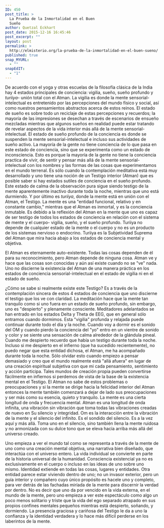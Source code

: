 ```yaml
---
ID: 450
post_title: >
  La Prueba de la Inmortalidad en el Buen
  Sueño
author: Quetzal Eckhart
post_date: 2015-12-16 16:45:46
post_excerpt: ""
layout: post
permalink: >
  http://elmisterio.org/la-prueba-de-la-inmortalidad-en-el-buen-sueno/
published: true
snap_MYURL:
  - ""
snapEdIT:
  - "1"
---
```

De acuerdo con el yoga y otras escuelas de la filosofía clásica de la India hay 4 estados principales de conciencia: vigilia, sueño, sueño profundo y <em>turiiya</em>- unión total con el Atman. La vigilia es donde la mente sensorial-intelectual es entretenido por las percepciones del mundo físico y social, así como nuestros pensamientos abstractos acerca de estos reinos. El estado de sueño es sobre todo un reciclaje de estas percepciones y recuerdos; la mayoría de las impresiones se desechan a través de escenarios de ensueño mezcladas mientras que algunos sueños en realidad puede estar tratando de revelar aspectos de la vida interior más allá de la mente sensorial-intelectual. El estado de sueño profundo de la conciencia es donde se suspenden la mente sensorial-intelectual e incluso sus actividades de sueño activo. La mayoría de la gente no tiene conciencia de lo que pasa en este estado de conciencia, sino que se experimenta como un estado de inconsciencia. Esto es porque la mayoría de la gente no tiene la conciencia practica de vivir, de sentir y pensar más allá de la mente sensorial-intelectual con los nombres y las formas de las cosas que experimentamos en el mundo terrenal. Es sólo cuando la contemplación meditativa está muy desarrollado y uno tiene una noción de un Testigo interior (Atman) que es posible saber si hay estados sutiles de conciencia en el sueño profundo. Este estado de calma de la observación pura sigue siendo testigo de la mente aparentemente inactivo durante toda la noche, mientras que uno está durmiendo. Y por último es <em>turiiya</em>, donde la mente está en unión con el Atman, el Testigo. La mente es una "entidad funcional, relativo y en constante cambio," mientras que el Atman es inmortal, y es la conciencia inmutable. Es debido a la reflexión del Atman en la mente que uno es capaz de ser testigo de todos los estados de conciencia en relación con el sistema de mente y el cuerpo- vigilia, sueño, y el sueño profundo. Turiiya no depende de cualquier estado de la mente o el cuerpo y no es un producto de los sistemas nervioso o endocrino. Turiiya es la  Subjetividad Suprema del Atman que mira hacia abajo a los estados de conciencia mental y objetiva.

El Atman es eternamente auto-existente. Todas las cosas dependen de él para su reconocimiento, pero Atman depende de ninguna cosa. Atman ve y hace que las cosas son conocidas y aún así existe cuando no se "ve" nada. Uno no discierne la existencia del Atman de una manera práctica en los estados de  conciencia sensorial-intelectual en el estado de vigilia ni en el estado de sueño. 

¿Cómo se sabe si realmente existe este Testigo? Es a través de la contemplación sincera de estos 4 estados de conciencia que uno discierne el testigo que los ve con claridad. La meditación hace que la mente tan tranquilo como si uno fuera en un estado de sueño profundo, sin embargo, uno es "despierto" y plenamente consciente. Meditadores adelantados se han entrado en los estados Delta y Theta de EEG, que en general sólo entramos cuando dormimos. Esta "vigilia" profunda y relajada puede continuar durante todo el día y la noche. Cuando voy a dormir es el sonido del OM y cuando pierdo la conciencia del "yo" entro en un vientre de sonido y color y se siente una sensación de calma alrededor de la glándula pineal. Cuando me despierto recuerdo que había un testigo durante toda la noche. Incluso si me despierto en el infierno (que ha sucedido recientemente), no puedo negar que esta entidad dichosa, el Atman, me ha acompañado durante toda la noche. Sólo olvidar esto cuando empiezo a pensar demasiado y creo que el mundo realmente está "allá afuera" en lugar de una creación espiritual subjetiva con que mi cada pensamiento, sentimiento y acción participa. Tales mundos de creación propia pueden convertirse fácilmente en infiernos si perdemos de vista de la base de la existencia mental en el Testigo. El Atman no sabe de estos problemas o preocupaciones y si la mente se dirige hacia la felicidad interior del Atman entonces la mente también comenzará a dejar de lado sus preocupaciones y ser más como su esencia, quieto y tranquilo. La mente es una cierta longitud de onda y frecuencia mental. Atman es una longitud de onda infinita, una vibración sin vibración que toma todas las vibraciones creadas de nuevo en Su silencio y integridad. Om es la interacción entre la vibración de la mente y el silencio del infinito. Es el sondido del silencio.  Es a la vez aquí y más allá. Toma uno en el silencio, sino también llena la mente ruidosa y no armonizada con su dulce tono que se eleva hacia arriba más allá del universo creado.

Uno empieza a ver el mundo tal como se representa a través de la mente de uno como una creación mental objetiva, una narrativa bien diseñado, que interactúa con el universo entero. La vida individual se convierte en parte de la historia universal de la humanidad. Consciencia existencial ya no es exclusivamente en el cuerpo o incluso en las ideas de uno sobre uno mismo. Identidad extiende en todas las cosas, lugares y entidades. Otra entidad parece estar viviendo dentro de uno; no un invasor exterior, pero un guía interior y compañero cuyo único propósito es hacele uno y completo, para ver detrás de las fachadas miríada de la mente para discernir la verdad por dentro. No es decir que uno da por vencido en la vida externa, en el mundo de la mente, pero uno empieza a ver este espectáculo como algo un poco menos solitario y triste que la vida del ego separado atrapado en sus propios confines mentales pequeños mientras está despierto, soñando, y dormiendo. La presencia graciosa y cariñosa del Testigo le da a uno la confianza y la identidad verdadera y lo hace más difícil perderse en los laberintos de la mente.
